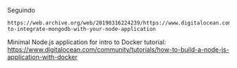 Seguindo
```
https://web.archive.org/web/20190316224239/https://www.digitalocean.com/community/tutorials/how-to-integrate-mongodb-with-your-node-application
```

Minimal Node.js application for intro to Docker tutorial: https://www.digitalocean.com/community/tutorials/how-to-build-a-node-js-application-with-docker
